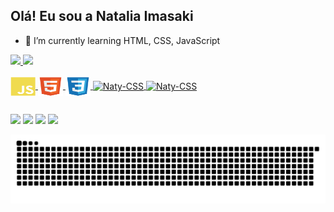  ## Olá! Eu sou a Natalia Imasaki

- 🌱 I’m currently learning HTML, CSS, JavaScript

<div>
  <a href="https://github.com/NatyImasaki">
  <img height="180em" src="https://github-readme-stats.vercel.app/api?username=NatyImasaki&show_icons=true&theme=dracula&include_all_commits=true&count_private=true"/>
  <img height="180em" src="https://github-readme-stats.vercel.app/api/top-langs/?username=NatyImasaki&layout=compact&langs_count=7&theme=dracula"/>
</div>

<div style="display: inline_block"><br>
  <img align="center" alt="Naty-Js" height="30" width="40" src="https://raw.githubusercontent.com/devicons/devicon/master/icons/javascript/javascript-plain.svg">
  <img align="center" alt="Naty-HTML" height="30" width="40" src="https://raw.githubusercontent.com/devicons/devicon/master/icons/html5/html5-original.svg">
  <img align="center" alt="Naty-CSS" height="30" width="40" src="https://raw.githubusercontent.com/devicons/devicon/master/icons/css3/css3-original.svg">
  <img align="center" alt="Naty-CSS" height="30" width="40" src="https://cdn.jsdelivr.net/gh/devicons/devicon/icons/java/java-original-wordmark.svg">
  <img align="center" alt="Naty-CSS" height="30" width="40" src="https://cdn.jsdelivr.net/gh/devicons/devicon/icons/vuejs/vuejs-original.svg">
          
</div>

##

<div> 
  <a href = "https://www.instagram.com/natyimasaki/" target="_blank"><img src="https://img.shields.io/badge/-Instagram-%23E4405F?style=for-the-badge&logo=instagram&logoColor=white" target="_blank"></a>
 	<a href = "mailto:naty.imasaki@gmail.com"><img src="https://img.shields.io/badge/-Gmail-%23333?style=for-the-badge&logo=gmail&logoColor=white" target="_blank"></a>
  <a href = "https://www.linkedin.com/in/natalia-yumi-deodoro-imasaki-6a5bb2b4/" target="_blank"><img src="https://img.shields.io/badge/-LinkedIn-%230077B5?style=for-the-badge&logo=linkedin&logoColor=white" target="_blank"></a> 
  <a href = "https://twitter.com/ImasakiNaty"><img src="https://img.shields.io/badge/Twitter-1DA1F2?style=for-the-badge&logo=twitter&logoColor=white" target="_blank"></a>
  
 ![Snake animation](https://github.com/NatyImasaki/NatyImasaki/blob/output/github-contribution-grid-snake.svg)

  </div>
